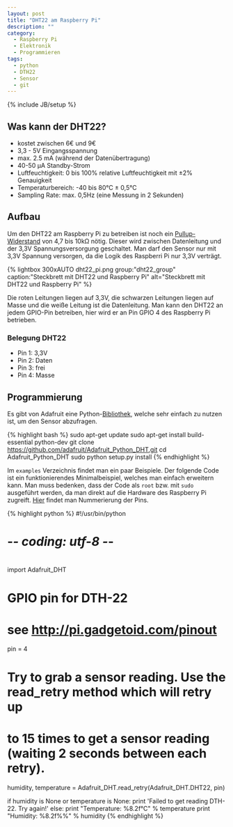 ```yaml
---
layout: post
title: "DHT22 am Raspberry Pi"
description: ""
category: 
  - Raspberry Pi
  - Elektronik
  - Programmieren
tags:
  - python
  - DTH22
  - Sensor
  - git
---
```

{% include JB/setup %}

## Was kann der DHT22? ##
 - kostet zwischen 6€ und 9€
 - 3,3 - 5V Eingangsspannung
 - max. 2.5 mA (während der Datenübertragung)
 - 40-50 µA Standby-Strom
 - Luftfeuchtigkeit: 0 bis 100% relative Luftfeuchtigkeit mit ±2% Genauigkeit
 - Temperaturbereich: -40 bis 80°C ± 0,5°C
 - Sampling Rate: max. 0,5Hz (eine Messung in 2 Sekunden)

## Aufbau ##
Um den DHT22 am Raspberry Pi zu betreiben ist noch ein [Pullup-Widerstand] von 4,7 bis 10kΩ nötig.
Dieser wird zwischen Datenleitung und der 3,3V Spannungsversorgung geschaltet. Man darf den Sensor
nur mit 3,3V Spannung versorgen, da die Logik des Raspberri Pi nur 3,3V verträgt.

{% lightbox 300xAUTO dht22_pi.png group:"dht22_group" caption:"Steckbrett mit DHT22 und Raspberry Pi" alt="Steckbrett mit DHT22 und Raspberry Pi" %}

Die roten Leitungen liegen auf 3,3V, die schwarzen Leitungen liegen auf Masse und die weiße Leitung ist die Datenleitung. Man kann den
DHT22 an jedem GPIO-Pin betreiben, hier wird er an Pin GPIO 4 des Raspberry Pi betrieben. 

### Belegung DHT22 ###
 - Pin 1: 3,3V
 - Pin 2: Daten
 - Pin 3: frei
 - Pin 4: Masse


## Programmierung ##
Es gibt von Adafruit eine Python-[Bibliothek], welche sehr einfach zu nutzen ist, um den Sensor
abzufragen.

{% highlight bash %}
sudo apt-get update
sudo apt-get install build-essential python-dev
git clone https://github.com/adafruit/Adafruit_Python_DHT.git
cd Adafruit_Python_DHT
sudo python setup.py install
{% endhighlight %}

Im `examples` Verzeichnis findet man ein paar Beispiele. Der folgende Code ist
ein funktionierendes Minimalbeispiel, welches man einfach erweitern kann. Man muss 
bedenken, dass der Code als `root` bzw. mit `sudo` ausgeführt werden, da man
direkt auf die Hardware des Raspberry Pi zugreift. [Hier] findet man Nummerierung
der Pins.

{% highlight python %}
#!/usr/bin/python
# -*- coding: utf-8 -*-
#

import Adafruit_DHT

# GPIO pin for DTH-22
# see http://pi.gadgetoid.com/pinout
pin = 4

# Try to grab a sensor reading.  Use the read_retry method which will retry up
# to 15 times to get a sensor reading (waiting 2 seconds between each retry).
humidity, temperature = Adafruit_DHT.read_retry(Adafruit_DHT.DHT22, pin)

if humidity is None or temperature is None:
    print 'Failed to get reading DTH-22. Try again!'
else:
    print "Temperature: %8.2f°C" % temperature
    print "Humidity:    %8.2f%%" % humidity
{% endhighlight %}



[Pullup-Widerstand]: http://www.elektronik-kompendium.de/public/schaerer/pullr.htm
[Bibliothek]: https://github.com/adafruit/Adafruit_Python_DHT.git
[Hier]: http://pi.gadgetoid.com/pinout
